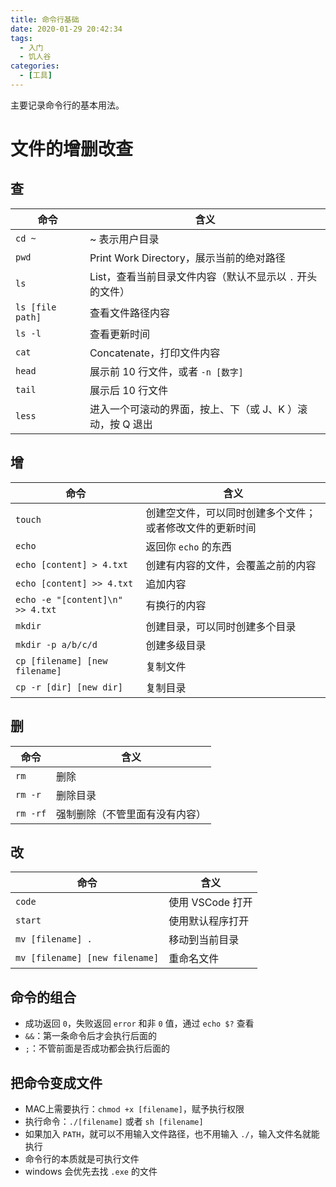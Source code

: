 ```yaml
---
title: 命令行基础
date: 2020-01-29 20:42:34
tags:
  - 入门
  - 饥人谷
categories:
  - [工具]
---
```


主要记录命令行的基本用法。

<!-- more -->

# 文件的增删改查

## 查

| 命令 | 含义 |
| --- | --- |
| `cd ~` | ~ 表示用户目录 |
| `pwd` | Print Work Directory，展示当前的绝对路径 |
| `ls` |  List，查看当前目录文件内容（默认不显示以 `.` 开头的文件） |
| `ls [file path]` | 查看文件路径内容 |
| `ls -l` | 查看更新时间 |
| `cat` | Concatenate，打印文件内容 |
| `head` | 展示前 10 行文件，或者 `-n [数字]` |
| `tail` | 展示后 10 行文件 |
| `less` | 进入一个可滚动的界面，按上、下（或 J、K ）滚动，按 Q 退出 |

## 增

| 命令 | 含义 |
| --- | --- |
| `touch` | 创建空文件，可以同时创建多个文件；或者修改文件的更新时间 |
| `echo` | 返回你 `echo` 的东西 |
| `echo [content] > 4.txt` | 创建有内容的文件，会覆盖之前的内容 |
| `echo [content] >> 4.txt` | 追加内容 |
| `echo -e "[content]\n" >> 4.txt` | 有换行的内容 |
| `mkdir` | 创建目录，可以同时创建多个目录 |
| `mkdir -p a/b/c/d` | 创建多级目录 |
| `cp [filename] [new filename]` | 复制文件 |
| `cp -r [dir] [new dir]` | 复制目录 |

## 删

| 命令 | 含义 |
| --- | --- |
| `rm` | 删除 |
| `rm -r` | 删除目录 |
| `rm -rf` | 强制删除（不管里面有没有内容） |

## 改

| 命令 | 含义 |
| --- | --- |
| `code` | 使用 VSCode 打开 |
| `start` | 使用默认程序打开 |
| `mv [filename] .` | 移动到当前目录 |
| `mv [filename] [new filename]` | 重命名文件 |

## 命令的组合

- 成功返回 `0`，失败返回 `error` 和非 `0` 值，通过 `echo $?` 查看
- `&&`：第一条命令后才会执行后面的
- `;`：不管前面是否成功都会执行后面的

## 把命令变成文件

- MAC上需要执行：`chmod +x [filename]`，赋予执行权限
- 执行命令：`./[filename]` 或者 `sh [filename]`
- 如果加入 `PATH`，就可以不用输入文件路径，也不用输入 `./`，输入文件名就能执行
- 命令行的本质就是可执行文件
- windows 会优先去找 `.exe` 的文件